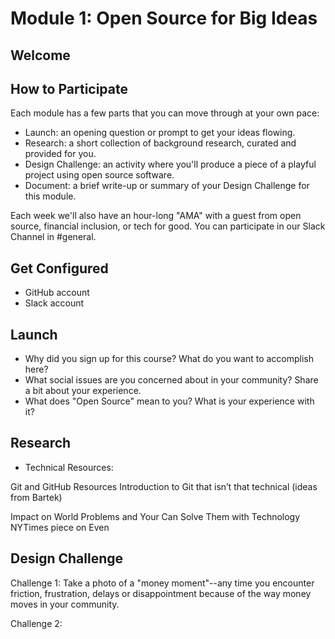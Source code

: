 # Module 1: Open Source for Big Ideas

## Welcome

## How to Participate

Each module has a few parts that you can move through at your own pace:
* Launch: an opening question or prompt to get your ideas flowing.
* Research: a short collection of background research, curated and provided for you.
* Design Challenge: an activity where you'll produce a piece of a playful project using open source software.
* Document: a brief write-up or summary of your Design Challenge for this module.

Each week we'll also have an hour-long "AMA" with a guest from open source, financial inclusion, or tech for good. You can participate in our Slack Channel in #general.

## Get Configured
* GitHub account
* Slack account

## Launch

* Why did you sign up for this course? What do you want to accomplish here?
* What social issues are you concerned about in your community? Share a bit about your experience.
* What does "Open Source" mean to you? What is your experience with it?

## Research

* Technical Resources:

Git and GitHub Resources
Introduction to Git that isn’t that technical (ideas from Bartek)

Impact on World Problems and Your Can Solve Them with Technology
NYTimes piece on Even

## Design Challenge

Challenge 1: Take a photo of a "money moment"--any time you encounter friction, frustration, delays or disappointment because of the way money moves in your community.

Challenge 2:
